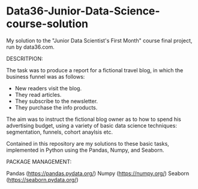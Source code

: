 # Data36-Junior-Data-Science-course-solution
My solution to the "Junior Data Scientist's First Month" course final project, run by data36.com. 


DESCRITPION:

The task was to produce a report for a fictional travel blog, in which the business funnel was as follows:

- New readers visit the blog.
- They read articles.
- They subscribe to the newsletter.
- They purchase the info products.

The aim was to instruct the fictional blog owner as to how to spend his advertising budget, using a variety of basic data science techniques: segmentation, funnels, cohort anaylsis etc.


Contained in this repository are my solutions to these basic tasks, implemented in Python using the Pandas, Numpy, and Seaborn.


PACKAGE MANAGEMENT:

Pandas (https://pandas.pydata.org/)
Numpy (https://numpy.org/)
Seaborn (https://seaborn.pydata.org/)
